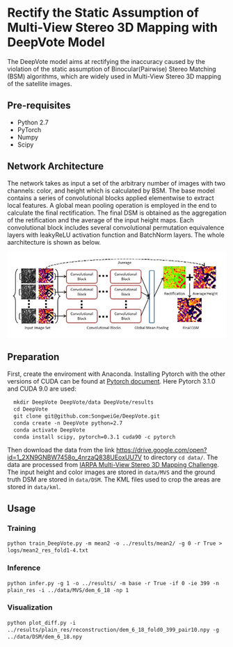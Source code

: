 # Rectify the Static Assumption of Multi-View Stereo 3D Mapping with DeepVote Model

The DeepVote model aims at rectifying the inaccuracy caused by the violation of the static assumption of Binocular(Pairwise) Stereo Matching (BSM) algorithms, which are widely used in Multi-View Stereo 3D mapping of the satellite images.

## Pre-requisites
* Python 2.7
* PyTorch
* Numpy
* Scipy

## Network Architecture

The network takes as input a set of the arbitrary number of images with two channels: color, and height which is calculated by BSM. 
The base model contains a series of convolutional blocks applied elementwise to extract local features. A global mean pooling 
operation is employed in the end to calculate the final rectification. The final DSM is obtained as the aggregation of the retification and 
the average of the input height maps. Each convolutional block includes several convolutional permutation equivalence layers with leakyReLU 
activation function and BatchNorm layers. The whole aarchitecture is shown as below.

![Network Architecture](image/model.jpg)

## Preparation 

First, create the enviroment with Anaconda. Installing Pytorch with the other versions of CUDA can be found at [Pytorch document](https://pytorch.org/get-started/previous-versions/). Here Pytorch 3.1.0 and CUDA 9.0 are used:
```
  mkdir DeepVote DeepVote/data DeepVote/results
  cd DeepVote
  git clone git@github.com:SongweiGe/DeepVote.git
  conda create -n DeepVote python=2.7
  conda activate DeepVote
  conda install scipy, pytorch=0.3.1 cuda90 -c pytorch
```

Then download the data from the link https://drive.google.com/open?id=1_2XN9GNBW7458o_4nrzaQ838UEoxUU7V to directory `cd data/`. The data are processed from [IARPA Multi-View Stereo 3D Mapping Challenge](https://www.iarpa.gov/challenges/3dchallenge.html). The input height and color images are stored in `data/MVS` and the ground truth DSM are stored in `data/DSM`. The KML files used to crop the areas are stored in `data/kml`.

## Usage

### Training
```
python train_DeepVote.py -m mean2 -o ../results/mean2/ -g 0 -r True > logs/mean2_res_fold1-4.txt
```

### Inference

```
python infer.py -g 1 -o ../results/ -m base -r True -if 0 -ie 399 -n plain_res -i ../data/MVS/dem_6_18 -np 1
```

### Visualization

```
python plot_diff.py -i ../results/plain_res/reconstruction/dem_6_18_fold0_399_pair10.npy -g ../data/DSM/dem_6_18.npy
```
